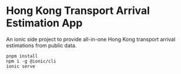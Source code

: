 # Hong Kong Transport Arrival Estimation App

An ionic side project to provide all-in-one Hong Kong transport arrival estimations from public data.

```
pnpm install
npm i -g @ionic/cli
ionic serve
```